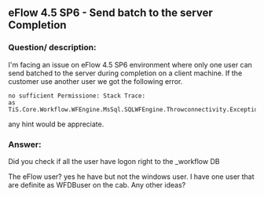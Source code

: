 ## eFlow 4.5 SP6 - Send batch to the server Completion ##

### Question/ description: ###
I'm facing an issue on eFlow 4.5 SP6 environment where only one user can send batched to the server during completion on a client machine.
If the customer use another user we got the following error.

    no sufficient Permissione: Stack Trace:
    as TiS.Core.Workflow.WFEngine.MsSql.SQLWFEngine.Throwconnectivity.Exception 

any hint would be appreciate.

### Answer: ###
Did you check if all the user have logon right to the _workflow DB

The eFlow user? yes he have but not the windows user.
I have one user that are definite as WFDBuser on the cab.
Any other ideas?